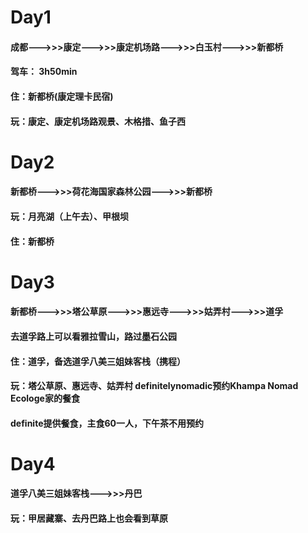 # Day1
   #### 成都--->>>康定--->>>康定机场路--->>>白玉村--->>>新都桥
   #### 驾车： 3h50min
   #### 住：新都桥(康定理卡民宿)
   #### 玩：康定、康定机场路观景、木格措、鱼子西
# Day2
   #### 新都桥--->>>荷花海国家森林公园--->>>新都桥
   #### 玩：月亮湖（上午去）、甲根坝
   #### 住：新都桥
# Day3
   #### 新都桥--->>>塔公草原--->>>惠远寺--->>>姑弄村--->>>道孚
   #### 去道孚路上可以看雅拉雪山，路过墨石公园
   #### 住：道孚，备选道孚八美三姐妹客栈（携程）
   #### 玩：塔公草原、惠远寺、姑弄村 definitelynomadic预约Khampa Nomad Ecologe家的餐食   
   #### definite提供餐食，主食60一人，下午茶不用预约
# Day4
   #### 道孚八美三姐妹客栈--->>>丹巴
   #### 玩：甲居藏寨、去丹巴路上也会看到草原
    